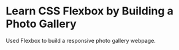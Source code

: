 
# Learn CSS Flexbox by Building a Photo Gallery

Used Flexbox to build a responsive photo gallery webpage.
